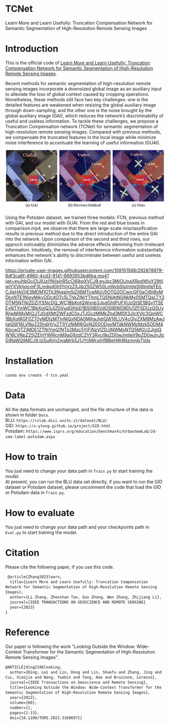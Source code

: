 # TCNet
Learn More and Learn Usefully: Truncation Compensation Network for Semantic Segmentation of High-Resolution Remote Sensing Images

# Introduction
This is the official code of [Learn More and Learn Usefully: Truncation Compensation Network for Semantic Segmentation of High-Resolution Remote Sensing Images](https://github.com/LiZhangwhu/TCNet/tree/main/TCNet). 

Recent methods for semantic segmentation of high-resolution remote sensing images incorporate a downsized global image as an auxiliary input to alleviate the loss of global context caused by cropping operations. Nonetheless, these methods still face two key challenges: one is the detailed features are weakened when resizing the global auxiliary image through down-sampling; and the other one is the noise brought by the global auxiliary image (GAI), which reduces the network’s discriminability of useful and useless information. To tackle these challenges, we propose a Truncation Compensation network (TCNet) for semantic segmentation of high-resolution remote sensing images. Compared with previous methods, we compensate the truncated features in the local image while minimize noise interference to accentuate the learning of useful information (GUAI).

![fig1](https://github.com/LiZhangwhu/TCNet/blob/main/TCNet/pic/fig1.png)

Using the Potsdam dataset, we trained three models: FCN, previous method with GAI, and our model with GUAI. From the red and blue boxes in comparison.mp4, we observe that there are large-scale misclassification results in previous method due to the direct introduction of the entire GAI into the network. Upon comparison of the second and third rows, our approch noticeably diminishes the adverse effects stemming from irrelevant information. Intuitively, the removal of interference information substantially enhances the network's ability to discriminate between useful and useless information within GAI.

https://private-user-images.githubusercontent.com/109151568/292878979-8df3ca8f-4960-4cd3-9141-6693953bd6ba.mp4?jwt=eyJhbGciOiJIUzI1NiIsInR5cCI6IkpXVCJ9.eyJpc3MiOiJnaXRodWIuY29tIiwiYXVkIjoicmF3LmdpdGh1YnVzZXJjb250ZW50LmNvbSIsImtleSI6ImtleTEiLCJleHAiOjE3MDM1OTk3NjgsIm5iZiI6MTcwMzU5OTQ2OCwicGF0aCI6Ii8xMDkxNTE1NjgvMjkyODc4OTc5LThkZjNjYThmLTQ5NjAtNGNkMy05MTQxLTY2OTM5NTNiZDZiYS5tcDQ_WC1BbXotQWxnb3JpdGhtPUFXUzQtSE1BQy1TSEEyNTYmWC1BbXotQ3JlZGVudGlhbD1BS0lBSVdOSllBWDRDU1ZFSDUzQSUyRjIwMjMxMjI2JTJGdXMtZWFzdC0xJTJGczMlMkZhd3M0X3JlcXVlc3QmWC1BbXotRGF0ZT0yMDIzMTIyNlQxNDA0MjhaJlgtQW16LUV4cGlyZXM9MzAwJlgtQW16LVNpZ25hdHVyZT1lYzNlMWQyN2E0ODgyMTdkNWMzMzk5ODM4NzcwOTZjMDE1ZTNiYmQ1NTk2Mzc5YjFjNzVlZDJjNWMxNTQ5MGU2JlgtQW16LVNpZ25lZEhlYWRlcnM9aG9zdCZhY3Rvcl9pZD0wJmtleV9pZD0wJnJlcG9faWQ9MCJ9.tzSuAVn2xjaMrb5J1JYrAWrxiHfBBeHW4Nzmnjb7Vds
 
# Installation
`conda env create -f tcn.ymal`
# Data
All the data formats are unchanged, and the file structure of the data is shown in folder `Data`.  
BLU: `https://rslab.disi.unitn.it/dataset/BLU/`  
GID: `https://x-ytong.github.io/project/GID.html`  
Potsdam: `https://www.isprs.org/education/benchmarks/UrbanSemLab/2d-sem-label-potsdam.aspx`
# How to train
You just need to change your data path in `Train.py` to start training the model.  
At present, you can run the BLU data set directly, if you want to run the GID dataset or Potsdam dataset, please uncomment the code that load the GID or Potsdam data in `Train.py`.
# How to evaluate
You just need to change your data path and your checkpoints path in `Eval.py` to start training the model.
# Citation
Please cite the following paper, if you use this code.  
```
 @article{Zhang2023learn,  
  title={Learn More and Learn Usefully: Truncation Compensation Network for Semantic Segmentation of High-Resolution Remote Sensing Images},  
  author={Li Zhang, Zhenshan Tan, Guo Zhang, Wen Zhang, Zhijiang Li},  
  journal={IEEE TRANSACTIONS ON GEOSCIENCE AND REMOTE SENSING}  
  year={2023}  
}
```
# Reference
Our paper is following the work "Looking Outside the Window: Wide-Context Transformer for the Semantic Segmentation of High-Resolution Remote Sensing Images".
```
@ARTICLE{ding2106looking,
  author={Ding, Lei and Lin, Dong and Lin, Shaofu and Zhang, Jing and Cui, Xiaojie and Wang, Yuebin and Tang, Hao and Bruzzone, Lorenzo},
  journal={IEEE Transactions on Geoscience and Remote Sensing}, 
  title={Looking Outside the Window: Wide-Context Transformer for the Semantic Segmentation of High-Resolution Remote Sensing Images}, 
  year={2022},
  volume={60},
  number={},
  pages={1-13},
  doi={10.1109/TGRS.2022.3168697}}
```

